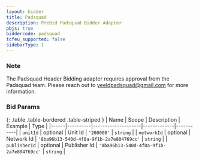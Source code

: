 ```yaml
---
layout: bidder
title: Padsquad
description: Prebid Padsquad Bidder Adapter
pbjs: true
biddercode: padsquad
tcfeu_supported: false
sidebarType: 1
---
```


### Note

The Padsquad Header Bidding adapter requires approval from the Padsquad team. Please reach out to  <yeeldpadsquad@gmail.com> for more information.

### Bid Params

{: .table .table-bordered .table-striped }
| Name | Scope    | Description        | Example     | Type      |
|------|----------|--------------------|-------------|-----------|
| `unitId` | optional | Unit Id | `'200000'` | `string`  |
| `networkId` | optional | Network Id       | `'8ba96b13-540d-4f8a-9f1b-2a7e804769cc'`     | `string` |
| `publisherId` | optional | Publisher Id       | `'8ba96b13-540d-4f8a-9f1b-2a7e804769cc'`     | `string` |
